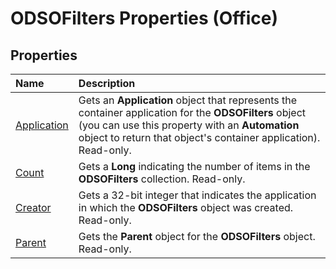 
# ODSOFilters Properties (Office)

## Properties



|**Name**|**Description**|
|:-----|:-----|
|[Application](942b52ed-cb45-6ad0-55a0-4313a4aa9d66.md)|Gets an  **Application** object that represents the container application for the **ODSOFilters** object (you can use this property with an **Automation** object to return that object's container application). Read-only.|
|[Count](2612b227-07e4-2be7-a6e1-a67f6d560af0.md)|Gets a  **Long** indicating the number of items in the **ODSOFilters** collection. Read-only.|
|[Creator](07ee6436-3e4c-2d4d-46c4-4c0ac63814b5.md)|Gets a 32-bit integer that indicates the application in which the  **ODSOFilters** object was created. Read-only.|
|[Parent](4c8c3182-be2c-7bfc-f1ac-d3547d4938a0.md)|Gets the  **Parent** object for the **ODSOFilters** object. Read-only.|

